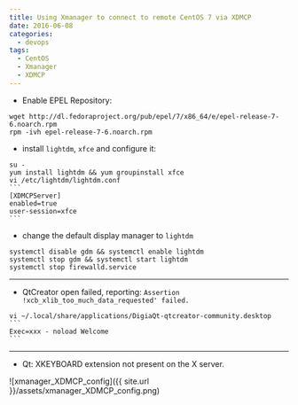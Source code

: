 ```yaml
---
title: Using Xmanager to connect to remote CentOS 7 via XDMCP
date: 2016-06-08
categories:
  - devops
tags:
  - CentOS
  - Xmanager
  - XDMCP
---
```


- Enable EPEL Repository:

```shell
wget http://dl.fedoraproject.org/pub/epel/7/x86_64/e/epel-release-7-6.noarch.rpm
rpm -ivh epel-release-7-6.noarch.rpm
```

- install `lightdm`, `xfce` and configure it:

```shell
su -
yum install lightdm && yum groupinstall xfce
vi /etc/lightdm/lightdm.conf
​```
[XDMCPServer]
enabled=true
user-session=xfce
​```
```

- change the default display manager to `lightdm`

```shell
systemctl disable gdm && systemctl enable lightdm
systemctl stop gdm && systemctl start lightdm
systemctl stop firewalld.service
```

----

- QtCreator open failed, reporting: `Assertion !xcb_xlib_too_much_data_requested' failed.`

```shell
vi ~/.local/share/applications/DigiaQt-qtcreator-community.desktop
​```
Exec=xxx - noload Welcome
​```
```

----

- Qt: XKEYBOARD extension not present on the X server.

![xmanager_XDMCP_config]({{ site.url }}/assets/xmanager_XDMCP_config.png)
